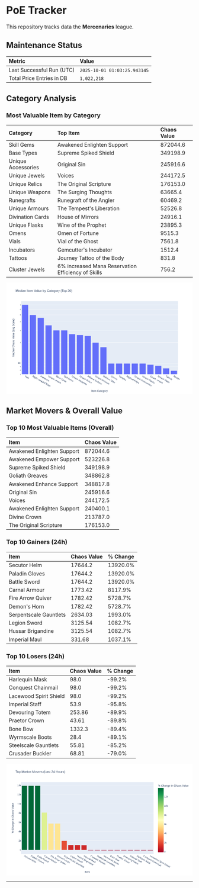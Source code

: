 # PoE Tracker

This repository tracks data the **Mercenaries** league.

## Maintenance Status

<!-- START_MAINTENANCE -->
| Metric | Value |
|:---|:---|
| Last Successful Run (UTC) | `2025-10-01 01:03:25.943145` |
| Total Price Entries in DB | `1,022,218` |

<!-- END_MAINTENANCE -->

## Category Analysis

<!-- START_CATEGORY_ANALYSIS -->
### Most Valuable Item by Category
| Category | Top Item | Chaos Value |
| :--- | :--- | :--- |
| Skill Gems | Awakened Enlighten Support | 872044.6 |
| Base Types | Supreme Spiked Shield | 349198.9 |
| Unique Accessories | Original Sin | 245916.6 |
| Unique Jewels | Voices | 244172.5 |
| Unique Relics | The Original Scripture | 176153.0 |
| Unique Weapons | The Surging Thoughts | 63665.4 |
| Runegrafts | Runegraft of the Angler | 60469.2 |
| Unique Armours | The Tempest's Liberation | 52526.8 |
| Divination Cards | House of Mirrors | 24916.1 |
| Unique Flasks | Wine of the Prophet | 23895.3 |
| Omens | Omen of Fortune | 9515.3 |
| Vials | Vial of the Ghost | 7561.8 |
| Incubators | Gemcutter's Incubator | 1512.4 |
| Tattoos | Journey Tattoo of the Body | 831.8 |
| Cluster Jewels | 6% increased Mana Reservation Efficiency of Skills | 756.2 |


![Category Analysis Chart](charts/category_analysis.png)
<!-- END_CATEGORY_ANALYSIS -->

## Market Movers & Overall Value

<!-- START_ANALYSIS -->
### Top 10 Most Valuable Items (Overall)
| Item | Chaos Value |
| :--- | :--- |
| Awakened Enlighten Support | 872044.6 |
| Awakened Empower Support | 523226.8 |
| Supreme Spiked Shield | 349198.9 |
| Goliath Greaves | 348862.8 |
| Awakened Enhance Support | 348817.8 |
| Original Sin | 245916.6 |
| Voices | 244172.5 |
| Awakened Enlighten Support | 240400.1 |
| Divine Crown | 213787.0 |
| The Original Scripture | 176153.0 |

### Top 10 Gainers (24h)
| Item | Chaos Value | % Change |
| :--- | :--- | :--- |
| Secutor Helm | 17644.2 | 13920.0% |
| Paladin Gloves | 17644.2 | 13920.0% |
| Battle Sword | 17644.2 | 13920.0% |
| Carnal Armour | 1773.42 | 8117.9% |
| Fire Arrow Quiver | 1782.42 | 5728.7% |
| Demon's Horn | 1782.42 | 5728.7% |
| Serpentscale Gauntlets | 2634.03 | 1993.0% |
| Legion Sword | 3125.54 | 1082.7% |
| Hussar Brigandine | 3125.54 | 1082.7% |
| Imperial Maul | 331.68 | 1037.1% |

### Top 10 Losers (24h)
| Item | Chaos Value | % Change |
| :--- | :--- | :--- |
| Harlequin Mask | 98.0 | -99.2% |
| Conquest Chainmail | 98.0 | -99.2% |
| Lacewood Spirit Shield | 98.0 | -99.2% |
| Imperial Staff | 53.9 | -95.8% |
| Devouring Totem | 253.86 | -89.9% |
| Praetor Crown | 43.61 | -89.8% |
| Bone Bow | 1332.3 | -89.4% |
| Wyrmscale Boots | 28.4 | -89.1% |
| Steelscale Gauntlets | 55.81 | -85.2% |
| Crusader Buckler | 68.81 | -79.0% |


![Market Movers Chart](charts/market_movers.png)
<!-- END_ANALYSIS -->

---

